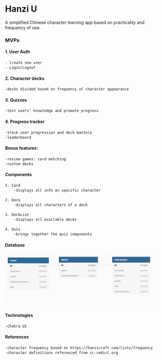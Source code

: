 # Hanzi U

A simplified Chinese character learning app based on practicality and frequency of use.


### MVPs

#### 1. User Auth

    - Create new user
    - Login/Logout

#### 2. Character decks

    -decks divided based on frequency of character appearance

#### 3. Quizzes

    -test users' knowledge and promote progress

#### 4. Progress tracker

    -track user progression and deck mastery
    -leaderboard

#### Bonus features:
    -review games: card matching 
    -custom decks

#### Components

    1. Card
        -displays all info on specific character

    2. Deck
        -displays all characters of a deck

    3. DeckList
        -displays all available decks
    
    4. Quiz
        -brings together the quiz components
    


#### Database

![database image](./HanziU_database.PNG)

#### Technologies
    -Chakra UI
#### References
    -character frequency based on https://hanzicraft.com/lists/frequency
    -character definitions referenced from cc-cedict.org
